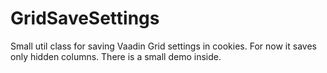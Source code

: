 # GridSaveSettings
Small util class for saving Vaadin Grid settings in cookies. For now it saves only hidden columns.
There is a small demo inside.
